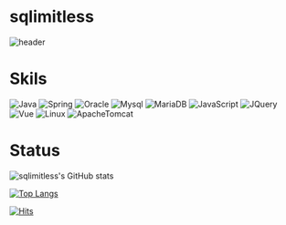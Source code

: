 # sqlimitless

![header](https://capsule-render.vercel.app/api?type=slice&color=gradient&customColorList=0,2,1&height=300&section=header&text=Lee%20HoonJae&fontSize=80&desc=Backend&animation=fadeIn&fontAlign=70&fontAlignY=20&descSize=25&descAlign=85&descAlignY=40&rotate=20)


# Skils

![Java](https://img.shields.io/badge/JAVA-007396?style=for-the-badge&logo=java&logoColor=white)
![Spring](https://img.shields.io/badge/Spring-6DB33F?style=for-the-badge&logo=Spring&logoColor=white)
![Oracle](https://img.shields.io/badge/oracle-F80000?style=for-the-badge&logo=oracle&logoColor=white)
![Mysql](https://img.shields.io/badge/mysql-4479A1?style=for-the-badge&logo=mysql&logoColor=white)
![MariaDB](https://img.shields.io/badge/mariaDB-003545?style=for-the-badge&logo=mariaDB&logoColor=white)
![JavaScript](https://img.shields.io/badge/javascript-F7DF1E?style=for-the-badge&logo=javascript&logoColor=black)
![JQuery](https://img.shields.io/badge/jquery-0769AD?style=for-the-badge&logo=jquery&logoColor=white)
![Vue](https://img.shields.io/badge/vue.js-4FC08D?style=for-the-badge&logo=vue.js&logoColor=white)
![Linux](https://img.shields.io/badge/linux-FCC624?style=for-the-badge&logo=linux&logoColor=black)
![ApacheTomcat](https://img.shields.io/badge/apache%20tomcat-F8DC75?style=for-the-badge&logo=apachetomcat&logoColor=white")

# Status

![sqlimitless's GitHub stats](https://github-readme-stats.vercel.app/api?username=sqlimitless&show_icons=true&theme=dracula)

[![Top Langs](https://github-readme-stats.vercel.app/api/top-langs/?username=sqlimitless&layout=compact&hide=css)](https://github.com/anuraghazra/github-readme-stats)


[![Hits](https://hits.seeyoufarm.com/api/count/incr/badge.svg?url=https%3A%2F%2Fgithub.com%2Fsqlimitless&count_bg=%2379C83D&title_bg=%23555555&icon=&icon_color=%23E7E7E7&title=hits&edge_flat=false)](https://hits.seeyoufarm.com)